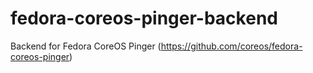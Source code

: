 # fedora-coreos-pinger-backend
Backend for Fedora CoreOS Pinger (https://github.com/coreos/fedora-coreos-pinger)
